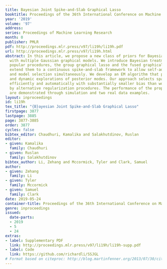 ```yaml
---
title: Bayesian Joint Spike-and-Slab Graphical Lasso
booktitle: Proceedings of the 36th International Conference on Machine Learning
year: '2019'
volume: '97'
address: 
series: Proceedings of Machine Learning Research
month: 0
publisher: PMLR
pdf: http://proceedings.mlr.press/v97/li19h/li19h.pdf
url: http://proceedings.mlr.press/v97/li19h.html
abstract: In this article, we propose a new class of priors for Bayesian inference
  with multiple Gaussian graphical models. We introduce Bayesian treatments of two
  popular procedures, the group graphical lasso and the fused graphical lasso, and
  extend them to a continuous spike-and-slab framework to allow self-adaptive shrinkage
  and model selection simultaneously. We develop an EM algorithm that performs fast
  and dynamic explorations of posterior modes. Our approach selects sparse models
  efficiently and automatically with substantially smaller bias than would be induced
  by alternative regularization procedures. The performance of the proposed methods
  are demonstrated through simulation and two real data examples.
layout: inproceedings
id: li19h
tex_title: "{B}ayesian Joint Spike-and-Slab Graphical Lasso"
firstpage: 3877
lastpage: 3885
page: 3877-3885
order: 3877
cycles: false
bibtex_editor: Chaudhuri, Kamalika and Salakhutdinov, Ruslan
editor:
- given: Kamalika
  family: Chaudhuri
- given: Ruslan
  family: Salakhutdinov
bibtex_author: Li, Zehang and Mccormick, Tyler and Clark, Samuel
author:
- given: Zehang
  family: Li
- given: Tyler
  family: Mccormick
- given: Samuel
  family: Clark
date: 2019-05-24
container-title: Proceedings of the 36th International Conference on Machine Learning
genre: inproceedings
issued:
  date-parts:
  - 2019
  - 5
  - 24
extras:
- label: Supplementary PDF
  link: http://proceedings.mlr.press/v97/li19h/li19h-supp.pdf
- label: Code
  link: https://github.com/richardli/SSJGL
# Format based on citeproc: http://blog.martinfenner.org/2013/07/30/citeproc-yaml-for-bibliographies/
---
```

